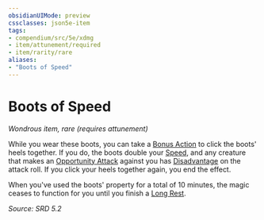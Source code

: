 ```yaml
---
obsidianUIMode: preview
cssclasses: json5e-item
tags:
- compendium/src/5e/xdmg
- item/attunement/required
- item/rarity/rare
aliases: 
- "Boots of Speed"
---
```

# Boots of Speed
*Wondrous item, rare (requires attunement)*  


While you wear these boots, you can take a [Bonus Action](rules/variant-rules/bonus-action-xphb.md) to click the boots' heels together. If you do, the boots double your [Speed](rules/variant-rules/speed-xphb.md), and any creature that makes an [Opportunity Attack](rules/actions.md#Opportunity%20Attack) against you has [Disadvantage](rules/variant-rules/disadvantage-xphb.md) on the attack roll. If you click your heels together again, you end the effect.

When you've used the boots' property for a total of 10 minutes, the magic ceases to function for you until you finish a [Long Rest](rules/variant-rules/long-rest-xphb.md).

*Source: SRD 5.2*